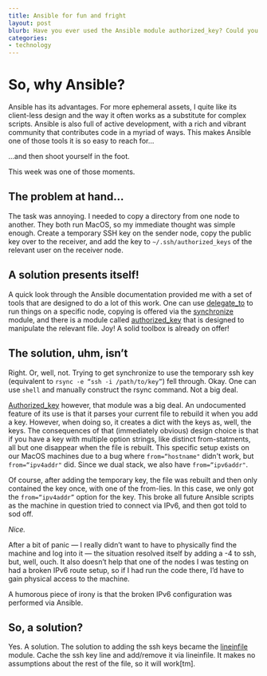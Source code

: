 ```yaml
---
title: Ansible for fun and fright
layout: post
blurb: Have you ever used the Ansible module authorized_key? Could you still log on to your machine? Lucky you!
categories:
- technology
---
```

# So, why Ansible?
Ansible has its advantages. For more ephemeral assets, I quite like its client-less design and the way it often works as a substitute for complex scripts. Ansible is also full of active development, with a rich and vibrant community that contributes code in a myriad of ways. This makes Ansible one of those tools it is so easy to reach for…

…and then shoot yourself in the foot.

This week was one of those moments. 

## The problem at hand…

The task was annoying. I needed to copy a directory from one node to another. They both run MacOS, so my immediate thought was simple enough. Create a temporary SSH key on the sender node, copy the public key over to the receiver, and add the key to `~/.ssh/authorized_keys` of the relevant user on the receiver node.

## A solution presents itself!

A quick look through the Ansible documentation provided me with a set of tools that are designed to do a lot of this work. One can use [delegate\_to][1] to run things on a specific node, copying is offered via the [synchronize][2] module, and there is a module called [authorized\_key][3] that is designed to manipulate the relevant file. Joy! A solid toolbox is already on offer!

## The solution, uhm, isn’t
Right. Or, well, not. Trying to get synchronize to use the temporary ssh key (equivalent to `rsync -e “ssh -i /path/to/key”`) fell through. Okay. One can use `shell` and manually construct the rsync command. Not a big deal.

[Authorized\_key][4] however, that module was a big deal. An undocumented feature of its use is that it parses your current file to rebuild it when you add a key. However, when doing so, it creates a dict with the keys as, well, the keys. The consequences of that (immediately obvious) design choice is that if you have a key with multiple option strings, like distinct from-statments, all but one disappear when the file is rebuilt. This specific setup exists on our MacOS machines due to a bug where `from=“hostname"` didn't work, but `from=“ipv4addr"` did. Since we dual stack, we also have `from=“ipv6addr"`. 

Of course, after adding the temporary key, the file was rebuilt and then only contained the key once, with one of the from-lies. In this case, we only got the `from=“ipv4addr”` option for the key. This broke all future Ansible scripts as the machine in question tried to connect via IPv6, and then got told to sod off. 

_Nice._

After a bit of panic — I really didn’t want to have to physically find the machine and log into it — the situation resolved itself by adding a -4 to ssh, but, well, ouch. It also doesn’t help that one of the nodes I was testing on had a broken IPv6 route setup, so if I had run the code there, I’d have to gain physical access to the machine.

A humorous piece of irony is that the broken IPv6 configuration was performed via Ansible.  

## So, a solution?
Yes. A solution. The solution to adding the ssh keys became the [lineinfile][5] module. Cache the ssh key line and add/remove it via lineinfile. It makes no assumptions about the rest of the file, so it will work[tm].


[1]:	https://docs.ansible.com/ansible/latest/user_guide/playbooks_delegation.html#delegation "Ansible documentation : Delegation "
[2]:	https://docs.ansible.com/ansible/latest/modules/synchronize_module.html "Ansible documentation : The syncronize module"
[3]:	https://docs.ansible.com/ansible/latest/modules/authorized_key_module.html "Ansible documentation : The authorized_key module"
[4]:	https://docs.ansible.com/ansible/latest/modules/synchronize_module.html
[5]:	https://docs.ansible.com/ansible/latest/modules/lineinfile_module.html "Ansible documentation : Lineinfile"